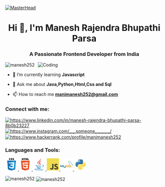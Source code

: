 [![MasterHead](https://www.pramukhdigital.com/wp-content/uploads/2018/07/New-PNC-Animated-Banners.gif)]()
<h1 align="center">Hi 👋, I'm Manesh Rajendra Bhupathi Parsa</h1>
<h3 align="center">A Passionate Frontend Developer from India</h3>
<img align="right" alt="Coding" width="400" src="https://cdn.dribbble.com/users/1292677/screenshots/6139167/avento.gif">

<p align="left"> <img src="https://komarev.com/ghpvc/?username=manesh252&label=Profile%20views&color=0e75b6&style=flat" alt="manesh252" /> </p>

- 🌱 I’m currently learning **Javascript**

- 💬 Ask me about **Java,Python,Html,Css and Sql**

- 📫 How to reach me **manimanesh252@gmail.com**

<h3 align="left">Connect with me:</h3>
<p align="left">
<a href="https://www.linkedin.com/in/manesh-rajendra-bhupathi-parsa-8b0b23227" target="blank"><img align="center" src="https://raw.githubusercontent.com/rahuldkjain/github-profile-readme-generator/master/src/images/icons/Social/linked-in-alt.svg" alt="https://www.linkedin.com/in/manesh-rajendra-bhupathi-parsa-8b0b23227" height="30" width="40" /></a>
<a href="https://www.instagram.com/_._.someone_._._._._/" target="blank"><img align="center" src="https://raw.githubusercontent.com/rahuldkjain/github-profile-readme-generator/master/src/images/icons/Social/instagram.svg" alt="https://www.instagram.com/_._.someone_._._._._/" height="30" width="40" /></a>
<a href="https://www.hackerrank.com/profile/manimanesh252" target="blank"><img align="center" src="https://raw.githubusercontent.com/rahuldkjain/github-profile-readme-generator/master/src/images/icons/Social/hackerrank.svg" alt="https://www.hackerrank.com/profile/manimanesh252" height="30" width="40" /></a>
</p>

<h3 align="left">Languages and Tools:</h3>
<p align="left"> <a href="https://www.w3schools.com/css/" target="_blank" rel="noreferrer"> <img src="https://raw.githubusercontent.com/devicons/devicon/master/icons/css3/css3-original-wordmark.svg" alt="css3" width="40" height="40"/> </a> <a href="https://www.w3.org/html/" target="_blank" rel="noreferrer"> <img src="https://raw.githubusercontent.com/devicons/devicon/master/icons/html5/html5-original-wordmark.svg" alt="html5" width="40" height="40"/> </a> <a href="https://www.java.com" target="_blank" rel="noreferrer"> <img src="https://raw.githubusercontent.com/devicons/devicon/master/icons/java/java-original.svg" alt="java" width="40" height="40"/> </a> <a href="https://developer.mozilla.org/en-US/docs/Web/JavaScript" target="_blank" rel="noreferrer"> <img src="https://raw.githubusercontent.com/devicons/devicon/master/icons/javascript/javascript-original.svg" alt="javascript" width="40" height="40"/> </a> <a href="https://www.mysql.com/" target="_blank" rel="noreferrer"> <img src="https://raw.githubusercontent.com/devicons/devicon/master/icons/mysql/mysql-original-wordmark.svg" alt="mysql" width="40" height="40"/> </a> <a href="https://www.python.org" target="_blank" rel="noreferrer"> <img src="https://raw.githubusercontent.com/devicons/devicon/master/icons/python/python-original.svg" alt="python" width="40" height="40"/> </a> </p>

<p><img align="left" src="https://github-readme-stats.vercel.app/api/top-langs?username=manesh252&show_icons=true&locale=en&layout=compact" alt="manesh252" /></p>

<p>&nbsp;<img align="center" src="https://github-readme-stats.vercel.app/api?username=manesh252&show_icons=true&locale=en" alt="manesh252" /></p>
